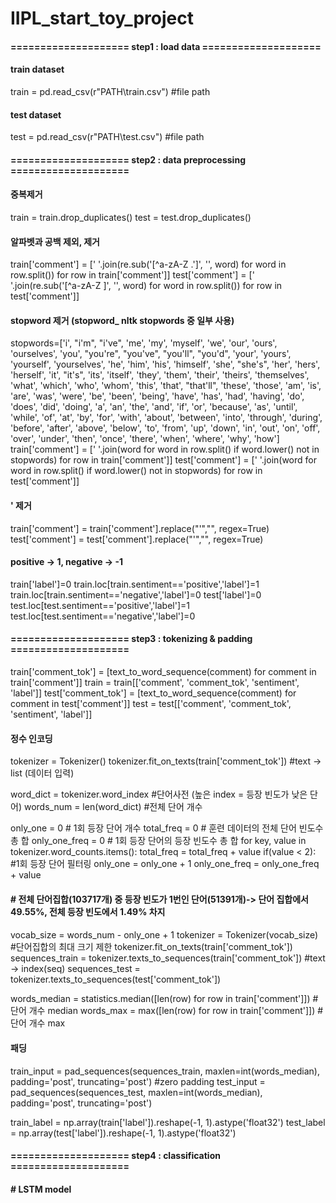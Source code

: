 # IIPL_start_toy_project

#### ==================== step1 : load data ====================
#### train dataset
train = pd.read_csv(r"PATH\train.csv") #file path
#### test dataset
test = pd.read_csv(r"PATH\test.csv") #file path


#### ==================== step2 : data preprocessing ====================
#### 중복제거
train = train.drop_duplicates()
test = test.drop_duplicates()

#### 알파벳과 공백 제외, 제거
train['comment'] = [' '.join(re.sub('[^a-zA-Z .\']', '', word) for word in row.split()) for row in train['comment']]
test['comment'] = [' '.join(re.sub('[^a-zA-Z ]', '', word) for word in row.split()) for row in test['comment']]

#### stopword 제거 (stopword_ nltk stopwords 중 일부 사용)
stopwords=['i', "i'm", "i've", 'me', 'my', 'myself', 'we', 'our', 'ours', 'ourselves', 'you', "you're", "you've", "you'll", "you'd", 'your', 'yours', 'yourself', 'yourselves', 'he', 'him', 'his', 'himself', 'she', "she's", 'her', 'hers', 'herself', 'it', "it's", 'its', 'itself', 'they', 'them', 'their', 'theirs', 'themselves', 'what', 'which', 'who', 'whom', 'this', 'that', "that'll", 'these', 'those', 'am', 'is', 'are', 'was', 'were', 'be', 'been', 'being', 'have', 'has', 'had', 'having', 'do', 'does', 'did', 'doing', 'a', 'an', 'the', 'and', 'if', 'or', 'because', 'as', 'until', 'while', 'of', 'at', 'by', 'for', 'with', 'about', 'between', 'into', 'through', 'during', 'before', 'after', 'above', 'below', 'to', 'from', 'up', 'down', 'in', 'out', 'on', 'off', 'over', 'under', 'then', 'once', 'there', 'when', 'where', 'why', 'how']
train['comment'] = [' '.join(word for word in row.split() if word.lower() not in stopwords) for row in train['comment']]
test['comment'] = [' '.join(word for word in row.split() if word.lower() not in stopwords) for row in test['comment']]

#### ' 제거
train['comment'] = train['comment'].replace("'","", regex=True)
test['comment'] = test['comment'].replace("'","", regex=True)

#### positive -> 1, negative -> -1
train['label']=0
train.loc[train.sentiment=='positive','label']=1
train.loc[train.sentiment=='negative','label']=0
test['label']=0
test.loc[test.sentiment=='positive','label']=1
test.loc[test.sentiment=='negative','label']=0


#### ==================== step3 : tokenizing & padding ====================
train['comment_tok'] = [text_to_word_sequence(comment) for comment in train['comment']]
train = train[['comment', 'comment_tok', 'sentiment', 'label']]
test['comment_tok'] = [text_to_word_sequence(comment) for comment in test['comment']]
test = test[['comment', 'comment_tok', 'sentiment', 'label']]

#### 정수 인코딩
tokenizer = Tokenizer()
tokenizer.fit_on_texts(train['comment_tok']) #text -> list (데이터 입력)

word_dict = tokenizer.word_index #단어사전  (높은 index = 등장 빈도가 낮은 단어)
words_num = len(word_dict) #전체 단어 개수

only_one = 0 # 1회 등장 단어 개수 
total_freq = 0 # 훈련 데이터의 전체 단어 빈도수 총 합
only_one_freq = 0 # 1회 등장 단어의 등장 빈도수 총 합
for key, value in tokenizer.word_counts.items():
    total_freq = total_freq + value
    if(value < 2): #1회 등장 단어 필터링
        only_one = only_one + 1
        only_one_freq = only_one_freq + value
#### # 전체 단어집합(103717개) 중 등장 빈도가 1번인 단어(51391개)-> 단어 집합에서 49.55%, 전체 등장 빈도에서 1.49% 차지

#### #
vocab_size = words_num - only_one + 1
tokenizer = Tokenizer(vocab_size)  #단어집합의 최대 크기 제한
tokenizer.fit_on_texts(train['comment_tok'])
sequences_train = tokenizer.texts_to_sequences(train['comment_tok']) #text -> index(seq)
sequences_test = tokenizer.texts_to_sequences(test['comment_tok'])

words_median = statistics.median([len(row) for row in train['comment']]) #단어 개수 median
words_max = max([len(row) for row in train['comment']]) #단어 개수 max

#### 패딩
train_input = pad_sequences(sequences_train, maxlen=int(words_median), padding='post', truncating='post') #zero padding
test_input = pad_sequences(sequences_test, maxlen=int(words_median), padding='post', truncating='post')

train_label = np.array(train['label']).reshape(-1, 1).astype('float32')
test_label = np.array(test['label']).reshape(-1, 1).astype('float32')


#### ==================== step4 : classification ====================
#### # LSTM model #


